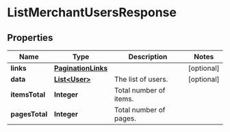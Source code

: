 

# ListMerchantUsersResponse


## Properties

| Name | Type | Description | Notes |
|------------ | ------------- | ------------- | -------------|
|**links** | [**PaginationLinks**](PaginationLinks.md) |  |  [optional] |
|**data** | [**List&lt;User&gt;**](User.md) | The list of users. |  [optional] |
|**itemsTotal** | **Integer** | Total number of items. |  |
|**pagesTotal** | **Integer** | Total number of pages. |  |



